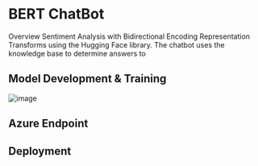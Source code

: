 # BERT ChatBot
Overview
Sentiment Analysis with Bidirectional Encoding Representation Transforms using the Hugging Face library. The chatbot uses the knowledge base to determine answers to



## Model Development & Training
![image](https://github.com/TanushGo/BertChatBot/assets/94217537/5d5cbf2f-5e83-418a-8e50-41db52345f61)


## Azure Endpoint


## Deployment
